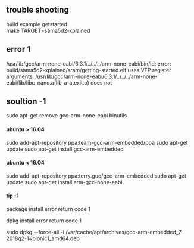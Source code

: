 trouble shooting
-----------------


build  example getstarted  
make TARGET=sama5d2-xplained

## error 1

/usr/lib/gcc/arm-none-eabi/6.3.1/../../../arm-none-eabi/bin/ld: error: build/sama5d2-xplained/sram/getting-started.elf uses VFP register arguments, /usr/lib/gcc/arm-none-eabi/6.3.1/../../../arm-none-eabi/lib/libc_nano.a(lib_a-atexit.o) does not

## soultion -1

sudo apt-get remove gcc-arm-none-eabi binutils

#### ubuntu > 16.04

sudo add-apt-repository ppa:team-gcc-arm-embedded/ppa
sudo apt-get update
sudo apt-get install gcc-arm-embedded


#### ubuntu < 16.04

sudo add-apt-repository ppa:terry.guo/gcc-arm-embedded
sudo apt-get update
sudo apt-get install arm-gcc-none-eabi


#### tip -1

package install error return code 1

dpkg install error return code 1

sudo dpkg --force-all -i /var/cache/apt/archives/gcc-arm-embedded_7-2018q2-1~bionic1_amd64.deb

